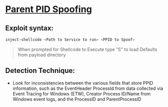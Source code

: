 # [Parent PID Spoofing](https://attack.mitre.org/techniques/T1134/004/)

## Exploit syntax:


```sh
inject-shellcode <Path to Service to run> <PPID to Spoof>
```

>When prompted for Shellcode to Execute type "S" to load Defaults from payload directory
## Detection Technique:
* Look for inconsistencies between the various fields that store PPID information, such as the EventHeader ProcessId from data collected via Event Tracing for Windows (ETW), Creator Process ID/Name from Windows event logs, and the ProcessID and ParentProcessID

